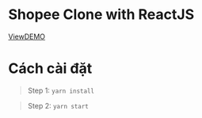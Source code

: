 # Shopee Clone with ReactJS 
[ViewDEMO](https://n3iv-shope.herokuapp.com/)

# Cách cài đặt
> Step 1: `yarn install`

> Step 2: `yarn start`

